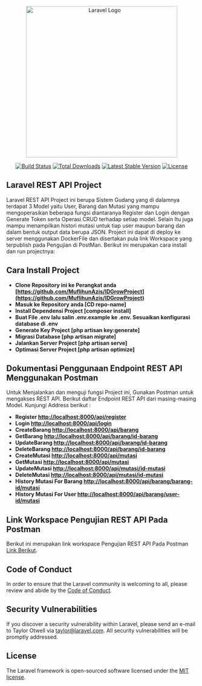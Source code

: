 <p align="center"><a href="https://laravel.com" target="_blank"><img src="https://raw.githubusercontent.com/laravel/art/master/logo-lockup/5%20SVG/2%20CMYK/1%20Full%20Color/laravel-logolockup-cmyk-red.svg" width="400" alt="Laravel Logo"></a></p>

<p align="center">
<a href="https://github.com/laravel/framework/actions"><img src="https://github.com/laravel/framework/workflows/tests/badge.svg" alt="Build Status"></a>
<a href="https://packagist.org/packages/laravel/framework"><img src="https://img.shields.io/packagist/dt/laravel/framework" alt="Total Downloads"></a>
<a href="https://packagist.org/packages/laravel/framework"><img src="https://img.shields.io/packagist/v/laravel/framework" alt="Latest Stable Version"></a>
<a href="https://packagist.org/packages/laravel/framework"><img src="https://img.shields.io/packagist/l/laravel/framework" alt="License"></a>
</p>

## Laravel REST API Project

Laravel REST API Project ini berupa Sistem Gudang yang di dalamnya terdapat 3 Model yaitu User, Barang dan Mutasi yang mampu mengoperasikan beberapa fungsi diantaranya Register dan Login dengan Generate Token serta Operasi CRUD terhadap setiap model. Selain Itu juga mampu menampilkan histori mutasi untuk tiap user maupun barang dan dalam bentuk output data berupa JSON. Project ini dapat di deploy ke server menggunakan DockerFile dan disertakan pula link Workspace yang terpublish pada Pengujian di PostMan. Berikut ini merupakan cara install dan run projectnya:


## Cara Install Project

- **Clone Repository ini ke Perangkat anda [https://github.com/MuflihunAzis/IDGrowProject](https://github.com/MuflihunAzis/IDGrowProject)**
- **Masuk ke Repository anda [CD repo-name]**
- **Install Dependensi Project [composer install]**
- **Buat File .env lalu salin .env.example ke .env. Sesuaikan konfigurasi database di .env**
- **Generate Key Project [php artisan key:generate]**
- **Migrasi Database [php artisan migrate]**
- **Jalankan Server Project [php artisan serve]**
- **Optimasi Server Project [php artisan optimize]**


## Dokumentasi Penggunaan Endpoint REST API Menggunakan Postman

Untuk Menjalankan dan menguji fungsi Project ini, Gunakan Postman untuk mengakses REST API. Berikut daftar Endpoint REST API dari masing-masing Model. Kunjungi Address berikut :


- **Register [http://localhost:8000/api/register](http://localhost:8000/api/register)**
- **Login [http://localhost:8000/api/login](http://localhost:8000/api/login)**
- **CreateBarang [http://localhost:8000/api/barang](http://localhost:8000/api/barang)**
- **GetBarang [http://localhost:8000/api/barang/id-barang](http://localhost:8000/api/barang)**
- **UpdateBarang [http://localhost:8000/api/barang/id-barang](http://localhost:8000/api/barang/id-barang)**
- **DeleteBarang [http://localhost:8000/api/barang/id-barang](http://localhost:8000/api/barang/id-barang)**
- **CreateMutasi [http://localhost:8000/api/mutasi](http://localhost:8000/api/mutasi)**
- **GetMutasi [http://localhost:8000/api/mutasi](http://localhost:8000/api/mutasi)**
- **UpdateMutasi [http://localhost:8000/api/mutasi/id-mutasi](http://localhost:8000/api/mutasi/id-mutasi)**
- **DeleteMutasi [http://localhost:8000/api/mutasi/id-mutasi](http://localhost:8000/api/mutasi/id-mutasi)**
- **History Mutasi For Barang [http://localhost:8000/api/barang/barang-id/mutasi](http://localhost:8000/api/barang/barang-id/mutasi)**
- **History Mutasi For User [http://localhost:8000/api/barang/user-id/mutasi](http://localhost:8000/api/barang/user-id/mutasi)**

## Link Workspace Pengujian REST API Pada Postman

Berikut ini merupakan link workspace Pengujian REST API Pada Postman [Link Berikut]([https://laravel.com/docs/contributions](https://api.postman.com/collections/38200941-b5067686-1215-4255-a248-3f91b45d81f3?access_key=PMAT-01J8JWNQBJDK7ZZXZXXTY86JEJ)).

## Code of Conduct

In order to ensure that the Laravel community is welcoming to all, please review and abide by the [Code of Conduct](https://laravel.com/docs/contributions#code-of-conduct).

## Security Vulnerabilities

If you discover a security vulnerability within Laravel, please send an e-mail to Taylor Otwell via [taylor@laravel.com](mailto:taylor@laravel.com). All security vulnerabilities will be promptly addressed.

## License

The Laravel framework is open-sourced software licensed under the [MIT license](https://opensource.org/licenses/MIT).
